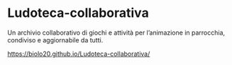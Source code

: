 # Ludoteca-collaborativa
Un archivio collaborativo di giochi e attività per l’animazione in parrocchia, condiviso e aggiornabile da tutti.

https://biolo20.github.io/Ludoteca-collaborativa/
